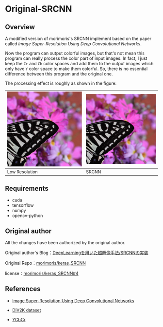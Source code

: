 # Original-SRCNN

## Overview

A modified version of morimoris's SRCNN implement based on the paper called *Image Super-Resolution Using Deep Convolutional Networks*.

Now the program can output colorful images, but that's not mean this program can really process the color part of input images. In fact, I just keep the `Cr` and `Cb` color spaces and add them to the output images which only have `Y` color space to make them colorful. So, there is no essential difference between this program and the original one.

The processing effect is roughly as shown in the figure:

| <img src="https://raw.githubusercontent.com/9uanhuo/Original-SRCNN/main/images/low.jpg" alt="low" style="zoom:150%;" /> | <img src="https://raw.githubusercontent.com/9uanhuo/Original-SRCNN/main/images/pred.jpg" alt="pred" style="zoom:150%;" /> |
| ------------------------------------------------------------ | ------------------------------------------------------------ |
| Low Resolution                                               | SRCNN                                                        |

## Requirements

* cuda
* tensorflow
* numpy
* opencv-python

## Original author

All the changes have been authorized by the original author.

Original author's Blog：[DeepLearningを用いた超解像手法/SRCNNの実装](https://qiita.com/morimoris/items/b5d4966ce7c02b97ac98)

Original Repo：[morimoris/keras_SRCNN](https://github.com/morimoris/keras_SRCNN)

license：[morimoris/keras_SRCNN#4](https://github.com/morimoris/keras_SRCNN/issues/4)

## References

* [Image Super-Resolution Using Deep Convolutional Networks](https://arxiv.org/pdf/1501.00092.pdf)

* [DIV2K dataset](https://data.vision.ee.ethz.ch/cvl/DIV2K/)

* [YCbCr](https://en.wikipedia.org/wiki/YCbCr)

